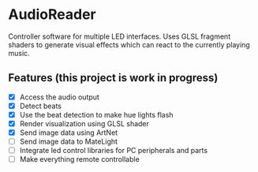 # AudioReader
Controller software for multiple LED interfaces. Uses GLSL fragment shaders to generate visual effects which can react to the currently playing music.

## Features (this project is work in progress)
- [x] Access the audio output
- [x] Detect beats
- [x] Use the beat detection to make hue lights flash
- [x] Render visualization using GLSL shader
- [x] Send image data using ArtNet
- [ ] Send image data to MateLight
- [ ] Integrate led control libraries for PC peripherals and parts
- [ ] Make everything remote controllable
